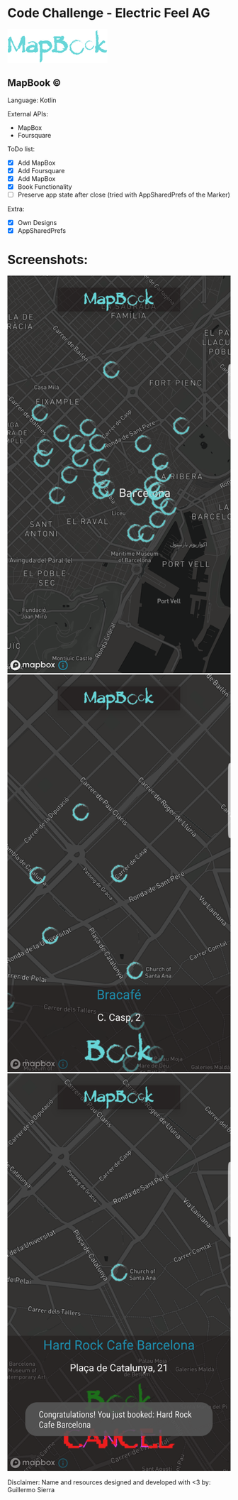 # Code Challenge - Electric Feel AG

![logo](/app/src/main/res/drawable/mapbook.png)
## MapBook ©

Language: Kotlin

External APIs:
- MapBox
- Foursquare

ToDo list:

- [x] Add MapBox
- [X] Add Foursquare
- [x] Add MapBox
- [X] Book Functionality
- [ ] Preserve app state after close (tried with AppSharedPrefs of the Marker)

Extra:
- [x] Own Designs
- [x] AppSharedPrefs

# Screenshots:

![sc1](/screenshots/sc1.png)
![sc2](/screenshots/sc2.png)
![sc3](/screenshots/sc3.png)

Disclaimer: Name and resources designed and developed with <3 by: Guillermo Sierra

